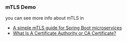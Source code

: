 ### mTLS Demo

you can see more info about mTLS in
- [A simple mTLS guide for Spring Boot microservices](https://medium.com/ing-tech-romania/a-simple-mtls-guide-for-spring-boot-microservices-c6bfc9878369)
- [What Is A Certificate Authority or CA Certificate?](https://cheapsslsecurity.com/blog/what-is-a-certificate-authority-ca/)
